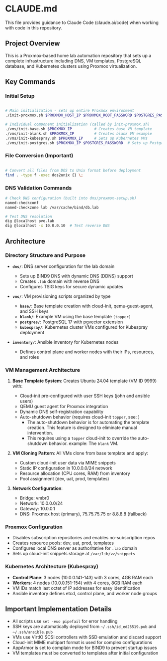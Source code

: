  # CLAUDE.md

This file provides guidance to Claude Code (claude.ai/code) when working with code in this repository.

## Project Overview

This is a Proxmox-based home lab automation repository that sets up a complete infrastructure including DNS, VM templates, PostgreSQL database, and Kubernetes clusters using Proxmox virtualization.

## Key Commands

### Initial Setup
```bash

# Main initialization - sets up entire Proxmox environment
./init-proxmox.sh $PROXMOX_HOST_IP $PROXMOX_ROOT_PASSWORD $POSTGRES_PASSWORD

# Individual component initialization (called by init-proxmox.sh)
./vms/init-base.sh $PROXMOX_IP          # Creates base VM template
./vms/init-blank.sh $PROXMOX_IP         # Creates blank VM example
./vms/init-kubespray.sh $PROXMOX_IP     # Sets up Kubernetes VMs
./vms/init-postgres.sh $PROXMOX_IP $POSTGRES_PASSWORD  # Sets up PostgreSQL VM
```

### File Conversion (Important)
```bash

# Convert all files from DOS to Unix format before deployment
find . -type f -exec dos2unix {} \;
```

### DNS Validation Commands
```bash
# Check DNS configuration (built into dns/proxmox-setup.sh)
named-checkconf
named-checkzone lab /var/cache/bind/db.lab

# Test DNS resolution
dig @localhost pve.lab
dig @localhost -x 10.0.0.10  # Test reverse DNS
```

## Architecture

### Directory Structure and Purpose

- **`dns/`**: DNS server configuration for the lab domain
  - Sets up BIND9 DNS with dynamic DNS (DDNS) support
  - Creates `.lab` domain with reverse DNS
  - Configures TSIG keys for secure dynamic updates

- **`vms/`**: VM provisioning scripts organized by type
  - **`base/`**: Base template creation with cloud-init, qemu-guest-agent, and SSH keys
  - **`blank/`**: Example VM using the base template `(topper)`
  - **`postgres/`**: PostgreSQL 17 with pgvector extension
  - **`kubespray/`**: Kubernetes cluster VMs configured for Kubespray deployment

- **`inventory/`**: Ansible inventory for Kubernetes nodes
  - Defines control plane and worker nodes with their IPs, resources, and roles

### VM Management Architecture

1. **Base Template System**: Creates Ubuntu 24.04 template (VM ID 9999) with:
   - Cloud-init pre-configured with user SSH keys (john and ansible users)
   - QEMU guest agent for Proxmox integration
   - Dynamic DNS self-registration capability
   - Auto-shutdown behavior (requires cloud-init `topper`, see: )
     - The auto-shutdown behavior is for automating the template creation. This feature
       is designed to eliminate manual intervention.
     - This requires using a `topper` cloud-init to override the auto-shutdown behavior.
       example: The `blank` VM.

2. **VM Cloning Pattern**: All VMs clone from base template and apply:
   - Custom cloud-init user data via MIME snippets
   - Static IP configuration in 10.0.0.0/24 network
   - Resource allocation (CPU cores, RAM) from inventory
   - Pool assignment (dev, uat, prod, templates)

3. **Network Configuration**:
   - Bridge: vmbr0
   - Network: 10.0.0.0/24
   - Gateway: 10.0.0.1
   - DNS: Proxmox host (primary), 75.75.75.75 or 8.8.8.8 (fallback)

### Proxmox Configuration

- Disables subscription repositories and enables no-subscription repos
- Creates resource pools: dev, uat, prod, templates
- Configures local DNS server as authoritative for `.lab` domain
- Sets up cloud-init snippets storage at `/var/lib/vz/snippets`

### Kubernetes Architecture (Kubespray)

- **Control Plane**: 3 nodes (10.0.0.141-143) with 3 cores, 4GB RAM each
- **Workers**: 4 nodes (10.0.0.151-154) with 4 cores, 8GB RAM each
- VM IDs match last octet of IP addresses for easy identification
- Ansible inventory defines etcd, control plane, and worker node groups

## Important Implementation Details

- All scripts use `set -euo pipefail` for error handling
- SSH keys are automatically deployed from `~/.ssh/id_ed25519.pub` and `~/.ssh/ansible.pub`
- VMs use VirtIO SCSI controllers with SSD emulation and discard support
- Cloud-init MIME multipart format is used for complex configurations
- AppArmor is set to complain mode for BIND9 to prevent startup issues
- VM templates must be converted to templates after initial configuration